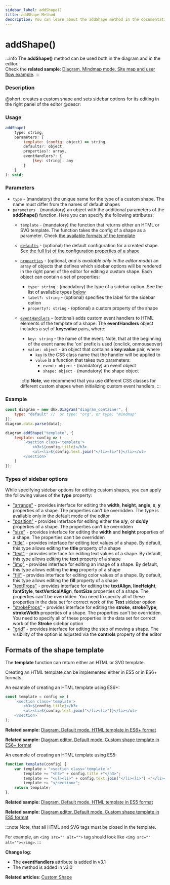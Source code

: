```yaml
---
sidebar_label: addShape()
title: addShape Method
description: You can learn about the addShape method in the documentation of the DHTMLX JavaScript Diagram library. Browse developer guides and API reference, try out code examples and live demos, and download a free 30-day evaluation version of DHTMLX Diagram.
---
```


# addShape()

:::info
The **addShape()** method can be used both in the diagram and in the editor. <br>Check the **related sample**: [Diagram. Mindmap mode. Site map and user flow example](https://snippet.dhtmlx.com/do1jwmw1).
::: 

### Description

@short: creates a custom shape and sets sidebar options for its editing in the right panel of the editor
@descr:

### Usage

~~~jsx 
addShape(
    type: string, 
    parameters: {
	    template: (config: object) => string,
        defaults?: object,
	    properties?: array,
	    eventHandlers?: {
		    [key: string]: any
	    }
    }
): void;
~~~

### Parameters

- `type` - (mandatory) the unique name for the type of a custom shape. The name must differ from the names of default shapes
- `parameters` - (mandatory) an object with the additional parameters of the **addShape()** function. Here you can specify the following attributes:
    - `template` - (mandatory) the function that returns either an HTML or SVG template. The function takes the config of a shape as a parameter. Check [the available formats of the template](#formats-of-the-shape-template)
    - [`defaults`](../../../shapes/custom_shape/) - (optional) the default configuration for a created shape. See [the full list of the configuration properties of a shape](../../../shapes/configuration_properties/)
    - [`properties`](../../../guides/diagram_editor/right_panel/#configuring-options-for-editing-custom-shapes) - (optional, <i>and is available only in the editor mode</i>) an array of objects that defines which sidebar options will be rendered in the right panel of the editor for editing a custom shape. Each object can contain a set of properties:
        - `type: string` - (mandatory) the type of a sidebar option. See the list of available types [below](#types-of-sidebar-options)
        - `label?: string` - (optional) specifies the label for the sidebar option
        - `property?: string` - (optional) a custom property of the shape
    - [`eventHandlers`](../../../shapes/custom_shape/#event-handlers-for-custom-shapes) - (optional) adds custom event handlers to HTML elements of the template of a shape. The **eventHandlers** object includes a set of **key:value** pairs, where:
        - `key: string` - the name of the event. Note, that at the beginning of the event name the 'on' prefix is used (onclick, onmouseover)
        - `value: object` - an object that contains a **key:value** pair, where 
          - `key` is the CSS class name that the handler will be applied to
          - `value` is a function that takes two parameters:
            - `event: object` - (mandatory) an event object
            - `shape: object` - (mandatory) the shape object
         
        :::tip
        **Note**, we recommend that you use different CSS classes for different custom shapes when initializing custom event handlers.
        :::

### Example

~~~jsx {6-12}
const diagram = new dhx.Diagram("diagram_container", {
	type: "default" //  or type: "org", or type: "mindmap"
});
diagram.data.parse(data);

diagram.addShape("template", {
	template: config => (
    	`<section class='template'>
         	<h3>${config.title}</h3>
         	<ul><li>${config.text.join("</li><li>")}</li></ul>
     	</section>`
	)	
});
~~~



### Types of sidebar options

While specifying sidebar options for editing custom shapes, you can apply the following values of the **type** property:

- ["arrange"](../../../guides/diagram_editor/right_panel/#arrange) - provides interface for editing the **width**, **height**, **angle**, **x**, **y** properties of a shape. The properties can't be overridden. The type is available only in the default mode of the editor
- ["position"](../../../guides/diagram_editor/right_panel/#position) - provides interface for editing either the **x**/**y**, or **dx**/**dy** properties of a shape. The properties can't be overridden
- ["size"](../../../guides/diagram_editor/right_panel/#size) - provides interface for editing the **width** and **height** properties of a shape. The properties can't be overridden
- ["title"](../../../guides/diagram_editor/right_panel/#title) - provides interface for editing text values of a shape. By default, this type allows editing the **title** property of a shape
- ["text"](../../../guides/diagram_editor/right_panel/#text) - provides interface for editing text values of a shape. By default, this type allows editing the **text** property of a shape
- ["img"](../../../guides/diagram_editor/right_panel/#image) - provides interface for editing an image of a shape. By default, this type allows editing the **img** property of a shape
- ["fill"](../../../guides/diagram_editor/right_panel/#fill) - provides interface for editing color values of a shape. By default, this type allows editing the **fill** property of a shape
- ["textProps"](../../../guides/diagram_editor/right_panel/#text-settings) - provides interface for editing the **textAlign**, **lineHeight**, **fontStyle**, **textVerticalAlign**, **fontSize** properties of a shape. The properties can't be overridden. You need to specify all of these properties in the data set for correct work of the **Text** sidebar option
- ["strokeProps"](../../../guides/diagram_editor/right_panel/#stroke) - provides interface for editing the **stroke**, **strokeType**, **strokeWidth** properties of a shape. The properties can't be overridden. You need to specify all of these properties in the data set for correct work of the **Stroke** sidebar option
- ["grid"](../../../guides/diagram_editor/right_panel/#grid-step) - provides interface for editing the step of moving a shape. The visibility of the option is adjusted via the **controls** property of the editor

## Formats of the shape template

The **template** function can return either an HTML or SVG template.

Creating an HTML template can be implemented either in ES5 or in ES6+ formats.

An example of creating an HTML template using ES6+:

~~~js
const template = config => (
    `<section class='template'>
        <h3>${config.title}</h3>
        <ul><li>${config.text.join("</li><li>")}</li></ul>
    </section>`
);
~~~

**Related sample:**	[Diagram. Default mode. HTML template in ES6+ format](https://snippet.dhtmlx.com/z8ikyyek)

**Related sample:**	[Diagram editor. Default mode. Custom shape template in ES6+ format](https://snippet.dhtmlx.com/9gb3l7el)

An example of creating an HTML template using ES5:

~~~js
function template(config) {
    var template = "<section class='template'>"
        template += "<h3>" + config.title +"</h3>";
        template += "<ul><li>" + config.text.join("</li><li>") +"</li></ul>";
        template += "</section>";
    return template;
};
~~~

**Related sample:** [Diagram. Default mode. HTML template in ES5 format](https://snippet.dhtmlx.com/p2m7nqbj)

**Related sample:** [Diagram editor. Default mode. Custom shape template in ES5 format](https://snippet.dhtmlx.com/9y51k3fl)

:::note
Note, that all HTML and SVG tags must be closed in the template.

For example, an `<img src="" alt="">` tag should look like `<img src="" alt=""></img>`.
:::

**Change log**:
- The **eventHandlers** attribute is added in v3.1
- The method is added in v3.0

**Related articles**: [Custom Shape](../../../shapes/custom_shape/)
